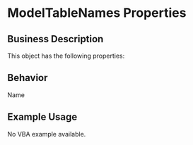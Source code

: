 # ModelTableNames Properties

## Business Description
This object has the following properties:

## Behavior
Name

## Example Usage
No VBA example available.